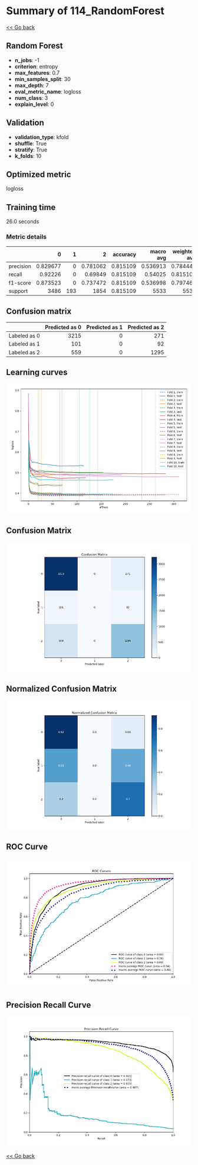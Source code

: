 # Summary of 114_RandomForest

[<< Go back](../README.md)


## Random Forest
- **n_jobs**: -1
- **criterion**: entropy
- **max_features**: 0.7
- **min_samples_split**: 30
- **max_depth**: 7
- **eval_metric_name**: logloss
- **num_class**: 3
- **explain_level**: 0

## Validation
 - **validation_type**: kfold
 - **shuffle**: True
 - **stratify**: True
 - **k_folds**: 10

## Optimized metric
logloss

## Training time

26.0 seconds

### Metric details
|           |           0 |   1 |           2 |   accuracy |   macro avg |   weighted avg |   logloss |
|:----------|------------:|----:|------------:|-----------:|------------:|---------------:|----------:|
| precision |    0.829677 |   0 |    0.781062 |   0.815109 |    0.536913 |       0.784447 |  0.479304 |
| recall    |    0.92226  |   0 |    0.69849  |   0.815109 |    0.54025  |       0.815109 |  0.479304 |
| f1-score  |    0.873523 |   0 |    0.737472 |   0.815109 |    0.536998 |       0.797465 |  0.479304 |
| support   | 3486        | 193 | 1854        |   0.815109 | 5533        |    5533        |  0.479304 |


## Confusion matrix
|              |   Predicted as 0 |   Predicted as 1 |   Predicted as 2 |
|:-------------|-----------------:|-----------------:|-----------------:|
| Labeled as 0 |             3215 |                0 |              271 |
| Labeled as 1 |              101 |                0 |               92 |
| Labeled as 2 |              559 |                0 |             1295 |

## Learning curves
![Learning curves](learning_curves.png)
## Confusion Matrix

![Confusion Matrix](confusion_matrix.png)


## Normalized Confusion Matrix

![Normalized Confusion Matrix](confusion_matrix_normalized.png)


## ROC Curve

![ROC Curve](roc_curve.png)


## Precision Recall Curve

![Precision Recall Curve](precision_recall_curve.png)



[<< Go back](../README.md)
